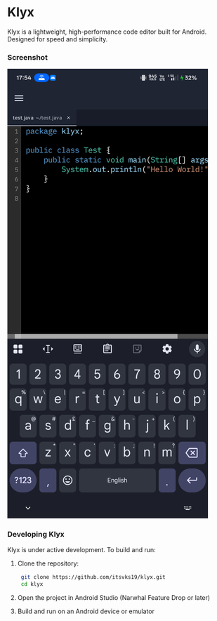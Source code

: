# Klyx

Klyx is a lightweight, high-performance code editor built for Android. Designed for speed and simplicity.

### Screenshot

![img.png](images/img.png)

### Developing Klyx

Klyx is under active development. To build and run:

1. Clone the repository:
   ```bash
    git clone https://github.com/itsvks19/klyx.git
    cd klyx
   ```

2. Open the project in Android Studio (Narwhal Feature Drop or later)

3. Build and run on an Android device or emulator
